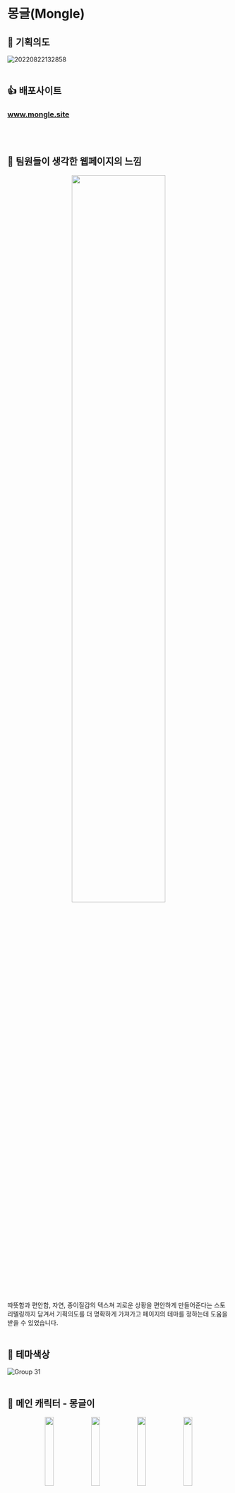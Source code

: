 # 몽글(Mongle)


## 📝 기획의도 
![20220822132858](https://user-images.githubusercontent.com/102797869/185839746-4c879cb4-b66d-4272-aca5-30035f1ba660.png)
<br>
<br>
## 👍 배포사이트
### www.mongle.site
<br>
<br>

## 🤔 팀원들이 생각한 웹페이지의 느낌

<p align="center">
<img style="width:65%;" src="https://user-images.githubusercontent.com/55477835/177790010-706e97b8-a65c-4009-aafc-d40aef1a8292.png">
</p>

따뜻함과 편안함, 자연, 종이질감의 텍스쳐 괴로운 상황을 편안하게 만들어준다는 스토리텔링까지 담겨서 기획의도를 더 명확하게 가져가고 페이지의 테마를 정하는데 도움을 받을 수 있었습니다.
<br>
<br>
## 🌈 테마색상

![Group 31](https://user-images.githubusercontent.com/55477835/177790475-5b13c5f2-38d9-4801-8e50-ca58aa3c2594.png)
<br>
<br>

## 🐥 메인 캐릭터 - 몽글이
<p align="center">
<img style="width:20%;" src="https://user-images.githubusercontent.com/55477835/185823450-c6c82584-43c9-419e-bdc5-47b924ee6cde.png">
<img style="width:20%;" src="https://user-images.githubusercontent.com/55477835/185823469-abe701da-0150-4a2d-ba10-d320733f0473.png">
<img style="width:20%;" src="https://user-images.githubusercontent.com/55477835/185823477-7d6de8e3-0c28-4203-8560-1d0c941ef93f.png">
<img style="width:20%;" src="https://user-images.githubusercontent.com/55477835/185823478-5e186a08-db50-4da4-b644-b219bea6b653.png">
<img style="width:20%;" src="https://user-images.githubusercontent.com/55477835/185823480-7ecf1449-8d22-4f99-b489-231a81ec1594.png">
</p>
<br>
<br>

## 🔨 페이지 별 기능

![20220818152045](https://user-images.githubusercontent.com/102797869/185308909-658e2d00-4722-4e0f-80ab-bb812a15c9b1.png)
<br>
<br>

## 🏛 개발 아키텍처

![Web App Reference Architecture (2)](https://user-images.githubusercontent.com/55477835/185822526-93e791e1-bf37-4d5f-a225-1de87cc83fab.png)
<br>
<br>

## 팀원역할
### 주정한 : 팀장  
- 백엔드 배포(https)  
- 프로필 페이지  
- 편지함 페이지  
- CI / CD  
- 검색기능(Elastic Search)  
- 신고기능(APScheduler)  

### 고현우  
- 익명게시판 페이지  
- 고민게시판 페이지  
- 편지받기 페이지  
- 편지쓰기 페이지  
- 비밀번호 찾기 기능  

### 김하진  
- 프론트 배포(https)  
- 메인페이지  
- 편지 보내는 페이지  
- 반응현 페이지  
- 몽글 튜토리얼 페이지  
- 텍스트 에디터(커스텀)  
- Redis  

### 최희원  
- 로그인 페이지  
- 회원가입 페이지  
- 욕설감지 기능  
- 게시글 추천 기능(APScheduler)  
- 알림기능(Web Push)  

<br>
<br>

## 🛠 사용기술
- ### cloudfront와 route53, s3를 활용한 https 프론트 배포
- ### elb와 route53, ec2를 활용한 https 백엔드 배포
- ### pre-commit hook(black, isort, flake8)을 통한 코드 포맷팅
- ### 273개의 test코드를 통한 에러 핸들링
- ### 별개의 fast-API 서버를 운용하여 추천기능 구현
- ### APScheduler를 통해 4시간마다(fast-API서버에서) 추천 데이터가 담긴 csv파일 수신
- ### redis 캐싱을 통한 서버 응답속도 향상
- ### logstash를 활용하여 mysql 데이터 30분 마다 elastic-search로 업데이트
- ### elastic-search를 활용하여 유사 검색어 기능 구현
- ### 딥러닝을 활용한 비속어 필터링 기술 페이지의 의도와 맞지않는 편지내용이 들어갈 수도 있으므로 비속어나 비방언어를 사용하면 편지를 쓰지 못하게 막는다. [기술 링크](https://github.com/smilegate-ai/korean_unsmile_dataset)
- ### github actions과 도커를 통한 ci/cd 기능 구현
<br>
<br>

## 📚 ERD
![mongle_erd](https://user-images.githubusercontent.com/55477835/182724054-fd7394ac-121c-498a-8396-19e009e61685.png)
<br>
<br>

## 🏹 api명세서
- Postman mock server를 활용한 api명세서
- https://documenter.getpostman.com/view/9279033/Uzs9wMsa
<br>
<br>

## 🤙 컨벤션
- feat/ : 새로운 기능 추가/수정/삭제
- enhan/ : 기존 코드에 기능을 추가하거나 기능을 강화할 때
- refac/ : 코드 리팩토링,버그 수정
- test/ : 테스트 코드/기능 추가
- edit/ : 파일을 수정한 경우(파일위치변경, 파일이름 변경, 삭제)
<br>
<br>

## 🙏 그라운드 룰
1. 작업 단위로 팀원들에게 공유하기(매일 오후5시) and 하루 일정 공유하기(매일 오전 9시)
2. 저녁7시에 TIL 작성후 팀원들과 피드백
3. API 작업시 변동사항 API 설계 업데이트 하기.
4. PULL REQUESTS 작업시 다같이 라이브로 수정한다 or 주맨이 대표로 리뷰하고 merge 한다.
5. 자기가 맡은 역할 기간 안에 최선을 다해서 끝내기. ( 당연할 수록 어려움 )
6. 어렵거나 막히는 부분 있으면 팀원들이나 튜터님한테 적극적으로 소통하고 팀원들과 같이 해결하기.
11. 공통 파일 수정 후 main 브랜치에 머지한다면 모두가 풀한 후 작업을 다시 시작한다.
7. 하진이형이 형 동생들 멘탈 잘 잡아주기
8. 쉬는 시간 챙기면서 일하기.
9. 밤샘 금지
10. 아프면 바로 말해서 휴식 취하기!

